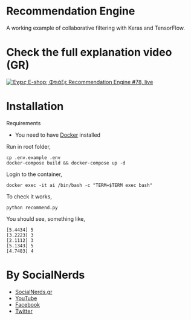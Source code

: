 # Recommendation Engine 

A working example of collaborative filtering with Keras and TensorFlow.

# Check the full explanation video (GR)
[![Έχεις E-shop; Φτιάξε Recommendation Engine #78, live](https://img.youtube.com/vi/u_8z2tuPMZ0/0.jpg)](https://youtu.be/u_8z2tuPMZ0)

# Installation
Requirements
- You need to have [Docker](https://docs.docker.com/engine/installation/) installed

Run in root folder,
~~~~
cp .env.example .env
docker-compose build && docker-compose up -d
~~~~

Login to the container,
~~~~
docker exec -it ai /bin/bash -c "TERM=$TERM exec bash"
~~~~

To check it works,
~~~~
python recommend.py
~~~~

You should see, something like,
~~~~
[5.4434] 5
[3.2223] 3
[2.1112] 3
[5.1343] 5
[4.7483] 4
~~~~

# By SocialNerds
* [SocialNerds.gr](https://www.socialnerds.gr/)
* [YouTube](https://www.youtube.com/SocialNerdsGR)
* [Facebook](https://www.facebook.com/SocialNerdsGR)
* [Twitter](https://twitter.com/socialnerdsgr)